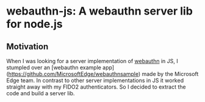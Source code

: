 # webauthn-js: A webauthn server lib for node.js

## Motivation
When I was looking for a server implementation of [webauthn](https://www.w3.org/TR/webauthn/) in JS, I stumpled over an [webauthn example app] (https://github.com/MicrosoftEdge/webauthnsample) made by the Microsoft Edge team. In contrast to other server implementations in JS it worked straight away with my FIDO2 authenticators. So I decided to extract the code and build a server lib.

